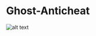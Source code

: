 # Ghost-Anticheat

![alt text](https://proxy.spigotmc.org/b17ddc360b7168cc8c023b2b5ec9610fbe29873b?url=https%3A%2F%2Fcdn.discordapp.com%2Fattachments%2F1127490479320207401%2F1128139004706037811%2FGhost_Anti-Cheat_1.png)
